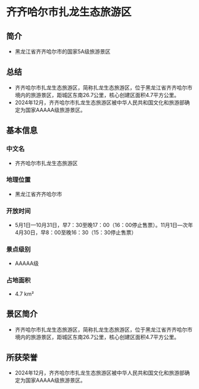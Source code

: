 # 齐齐哈尔市扎龙生态旅游区
## 简介
- 黑龙江省齐齐哈尔市的国家5A级旅游景区
## 总结
- 齐齐哈尔市扎龙生态旅游区，简称扎龙生态旅游区，位于黑龙江省齐齐哈尔市境内的旅游景区，距城区东南26.7公里，核心创建区面积4.7平方公里。 
- 2024年12月，齐齐哈尔市扎龙生态旅游区被中华人民共和国文化和旅游部确定为国家AAAAA级旅游景区。
## 基本信息
### 中文名
- 齐齐哈尔市扎龙生态旅游区
### 地理位置
- 黑龙江省齐齐哈尔市
### 开放时间
- 5月1日—10月31日，早7：30至晚17：00（16：00停止售票）。11月1日—次年4月30日，早8：00至晚16：30（15：30停止售票）
### 景点级别
- AAAAA级
### 占地面积
- 4.7 km²
## 景区简介
- 齐齐哈尔市扎龙生态旅游区，简称扎龙生态旅游区，位于黑龙江省齐齐哈尔市境内的旅游景区，距城区东南26.7公里，核心创建区面积4.7平方公里。
## 所获荣誉
- 2024年12月，齐齐哈尔市扎龙生态旅游区被中华人民共和国文化和旅游部确定为国家AAAAA级旅游景区。